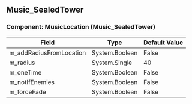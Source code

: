 ## Music_SealedTower

### Component: MusicLocation (Music_SealedTower)

|Field|Type|Default Value|
|---|---|---|
|m_addRadiusFromLocation|System.Boolean|False|
|m_radius|System.Single|40|
|m_oneTime|System.Boolean|False|
|m_notIfEnemies|System.Boolean|False|
|m_forceFade|System.Boolean|False|

